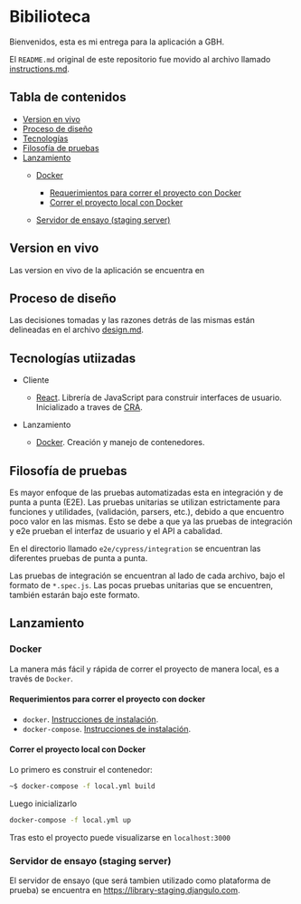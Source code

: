 # Bibilioteca

Bienvenidos, esta es mi entrega para la aplicación a GBH.

El `README.md` original de este repositorio fue movido al archivo llamado [instructions.md](./instructions.md).

## Tabla de contenidos

- [Version en vivo](#live-version)
- [Proceso de diseño](#design-process)
- [Tecnologías](#technologies)
- [Filosofía de pruebas](#testing-philosophy)
- [Lanzamiento](#deployment)
  - [Docker](#docker)
    - [Requerimientos para correr el proyecto con Docker](#requirements-docker)
    - [Correr el proyecto local con Docker](#run-locally-docker)
  
  - [Servidor de ensayo (staging server)](#staging-server)

## Version en vivo<a name="live-version"></a>

Las version en vivo de la aplicación se encuentra en

## Proceso de diseño<a name="design-process"></a>

Las decisiones tomadas y las razones detrás de las mismas están delineadas en el archivo [design.md](./design.md).

## Tecnologías utiizadas<a name="technologies"></a>

- Cliente

  - <a target="_blank" rel="noopener noreferrer" href="https://reactjs.org/">React</a>. Librería de JavaScript para construir interfaces de usuario. Inicializado a traves de <a target="_blank" rel="noopener noreferrer" href="https://github.com/facebook/create-react-app">CRA</a>.

- Lanzamiento

  - <a target="_blank" rel="noopener noreferrer" href="https://www.docker.com/">Docker</a>. Creación y manejo de contenedores.

## Filosofía de pruebas<a name="testing-philosophy"></a>

Es mayor enfoque de las pruebas automatizadas esta en integración y de punta a punta (E2E).
Las pruebas unitarias se utilizan estrictamente para funciones y utilidades, (validación, parsers, etc.), debido a que encuentro poco valor en las mismas. Esto se debe a que ya las pruebas de integración y e2e prueban el interfaz de usuario y el API a cabalidad.

En el directorio llamado `e2e/cypress/integration` se encuentran las diferentes pruebas de punta a punta.

Las pruebas de integración se encuentran al lado de cada archivo, bajo el formato de `*.spec.js`. Las pocas pruebas unitarias que se encuentren, también estarán bajo este formato.

## Lanzamiento<a name="deployment"></a>

### Docker

La manera más fácil y rápida de correr el proyecto de manera local, es a través de `Docker`.

#### Requerimientos para correr el proyecto con docker<a name="requirements-docker"></a>

- `docker`. <a target="_blank" rel="noopener noreferrer" href="https://docs.docker.com/install/linux/docker-ce/ubuntu/">Instrucciones de instalación</a>.
- `docker-compose`. <a target="_blank" rel="noopener noreferrer" href="(https://docs.docker.com/compose/install/">Instrucciones de instalación</a>.

#### Correr el proyecto local con Docker<a name="run-locally-docker"></a>

Lo primero es construir el contenedor:

```bash
~$ docker-compose -f local.yml build
```

Luego inicializarlo

```bash
docker-compose -f local.yml up
```

Tras esto el proyecto puede visualizarse en `localhost:3000`

### Servidor de ensayo (staging server)<a name="staging-server"></a>

El servidor de ensayo (que será tambien utilizado como plataforma de prueba) se encuentra en <a target="_blank" rel="noopener noreferrer" href="https://library-staging.djangulo.com">https://library-staging.djangulo.com</a>.

<!-- TODO como se lanza el servidor de ensayo -->
